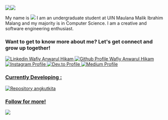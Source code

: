 <img src = 'https://img.shields.io/badge/HELLO-orange'><img src = 'https://img.shields.io/badge/Folks!-blue'>
<p> My name is <img src = 'https://img.shields.io/badge/Wafiy_Anwarul_Hikam-009470'> I am an undergraduate student at UIN Maulana Malik Ibrahim Malang and my majority is in Computer Science. I am a creative and software engineering enthusiast.</p> 

<h3>Want to get to know more about me? Let's get connect and grow up together! </h3>
<a target="blank" href = 'https://id.linkedin.com/in/wafiy-anwarul-hikam-267bb81ba' /><img src = 'https://img.shields.io/badge/%40wafiyanwarul-blue?style=flat-square&logo=Linkedin&logoColor=white' alt = 'Linkedin Wafiy Anwarul Hikam'/>
<a target="_blank" href = 'https://github.com/wafiyanwarul/' /><img src = 'https://img.shields.io/badge/%40wafiyanwarul-blue?style=flat-square&logo=Github&logoColor=white&color=grey' alt = 'Github Profile Wafiy Anwarul Hikam'/>
<a target="_blank" href = 'https://www.instagram.com/wafiy_anw/' /><img src = 'https://img.shields.io/badge/%40wafiy_anw-D32847?style=flat-square&logo=instagram&logoColor=white' alt = 'Instagram Profile'/>
<a target="_blank" href = 'https://dev.to/oneslabink' /><img src = 'https://img.shields.io/badge/%40oneslabink-black?style=flat-square&logo=dev.to&logoColor=white' alt = 'Dev.to Profile'/>
<a target="_blank" href = 'https://medium.com/@wafiyanwarulhikam12' /><img src = 'https://img.shields.io/badge/%40wafiyanwarulhikam12-2FB575?style=flat-square&logo=medium&logoColor=white' alt = 'Medium Profile'/>

<h3>Currently Developing : </h3> 
<img src = 'https://img.shields.io/github/stars/wafiyanwarul/angkotkita?style=flat-square&logo=github&label=Angkot%20Kita&labelColor=dark%20blue&color=red' alt = 'Repository angkutkita'>

<h3> Follow for more! </h3>
<img src = 'https://img.shields.io/github/followers/wafiyanwarul?style=for-the-badge&labelColor=blue&color=ffffff'>




<!--
**wafiyanwarul/wafiyanwarul** is a ✨ _special_ ✨ repository because its `README.md` (this file) appears on your GitHub profile.

Here are some ideas to get you started:

- 🔭 I’m currently working on ...
- 🌱 I’m currently learning ...
- 👯 I’m looking to collaborate on ...
- 🤔 I’m looking for help with ...
- 💬 Ask me about ...
- 📫 How to reach me: ...
- 😄 Pronouns: ...
- ⚡ Fun fact: ...
-->
